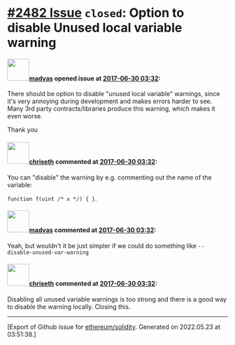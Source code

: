 # [\#2482 Issue](https://github.com/ethereum/solidity/issues/2482) `closed`: Option to disable Unused local variable warning

#### <img src="https://avatars.githubusercontent.com/u/3857155?u=41739254a61a93a445542b5482204223c446f6cd&v=4" width="50">[madvas](https://github.com/madvas) opened issue at [2017-06-30 03:32](https://github.com/ethereum/solidity/issues/2482):

There should be option to disable "unused local variable" warnings, since it's very annoying during development and makes errors harder to see. Many 3rd party contracts/libraries produce this warning, which makes it even worse. 

Thank you

#### <img src="https://avatars.githubusercontent.com/u/9073706?v=4" width="50">[chriseth](https://github.com/chriseth) commented at [2017-06-30 03:32](https://github.com/ethereum/solidity/issues/2482#issuecomment-312200392):

You can "disable" the warning by e.g. commenting out the name of the variable:

`function f(uint /* x */) { }`.

#### <img src="https://avatars.githubusercontent.com/u/3857155?u=41739254a61a93a445542b5482204223c446f6cd&v=4" width="50">[madvas](https://github.com/madvas) commented at [2017-06-30 03:32](https://github.com/ethereum/solidity/issues/2482#issuecomment-313028213):

Yeah, but wouldn't it be just simpler if we could do something like `--disable-unused-var-warning`

#### <img src="https://avatars.githubusercontent.com/u/9073706?v=4" width="50">[chriseth](https://github.com/chriseth) commented at [2017-06-30 03:32](https://github.com/ethereum/solidity/issues/2482#issuecomment-365881145):

Disabling all unused variable warnings is too strong and there is a good way to disable the warning locally. Closing this.


-------------------------------------------------------------------------------



[Export of Github issue for [ethereum/solidity](https://github.com/ethereum/solidity). Generated on 2022.05.23 at 03:51:38.]
